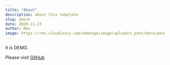 ```yaml
---
title: "About"
description: about this template
slug: about
date: 2020-11-23
author: Mon
image: https://res.cloudinary.com/damonge/image/upload/t_post/Hero/pexels-pixabay-34704_pg3ekk.jpg
---
```


It is DEMO.

Please visit [GitHub](https://github.com/big-mon/nextjs-estrilda)
